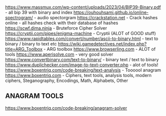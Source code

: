 https://www.massmux.com/wp-content/uploads/2023/04/BIP39-Binary.pdf - all bip 39 with binary and index
https://ouhouhsami.github.io/online-spectrogram/ - audio spectorgram 
https://crackstation.net - Crack hashes online - all hashes check with their database of hashes
https://scwf.dima.ninja - Bruteforce Cipher Solver
https://cryptii.com/pipes/enigma-machine - Cryptii (ALOT of GOOD stuff)
https://www.rapidtables.com/convert/number/ascii-to-binary.html - text to binary / binary to text etc
https://wiki.gamedetectives.net/index.php?title=ARG_Toolbox - ARG toolbox
https://www.browserling.com - ALOT of tools
https://www.aperisolve.com - very good solver
https://www.convertbinary.com/text-to-binary/ - binary text / text to binary
https://www.duplichecker.com/image-to-text-converter.php - alot of tools!
https://www.boxentriq.com/code-breaking/text-analysis - Toooool anagram
https://www.boxentriq.com - Ciphers, text tools, analysis tools, modern ciphers, Steganography, Encodings, Math, Alphabets, Other


## ANAGRAM TOOLS
https://www.boxentriq.com/code-breaking/anagram-solver
